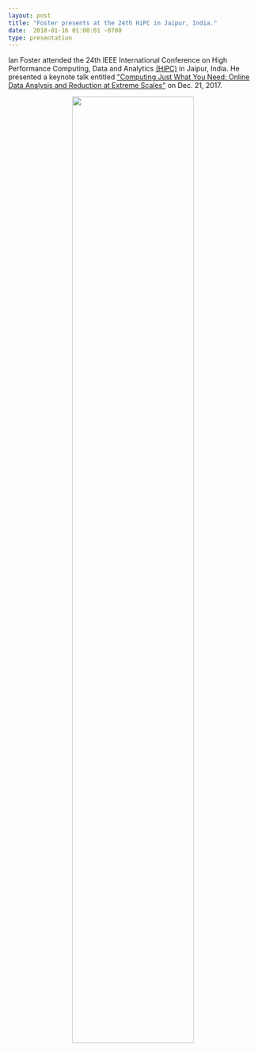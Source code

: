 ```yaml
---
layout: post
title: "Foster presents at the 24th HiPC in Jaipur, India."
date:  2018-01-16 01:00:01 -0700
type: presentation
---
```

Ian Foster attended the 24th IEEE International Conference on High Performance Computing, Data and Analytics [(HiPC)](http://hipc.org/) in Jaipur, India. He presented a keynote talk entitled ["Computing Just What You Need: Online Data Analysis and Reduction at Extreme Scales"](https://www.slideshare.net/ianfoster/computing-just-what-you-need-online-data-analysis-and-reduction-at-extreme-scales-86234444) on Dec. 21, 2017.
<center>
<div><img class="img-responsive" width="70%" text-align="center" src="https://globus.github.io/globus-labs/images/posts/Ian_HiPC18_Jaipur_India.jpg"></div></center>

